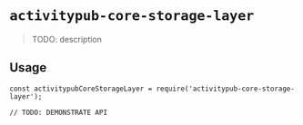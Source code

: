 # `activitypub-core-storage-layer`

> TODO: description

## Usage

```
const activitypubCoreStorageLayer = require('activitypub-core-storage-layer');

// TODO: DEMONSTRATE API
```
